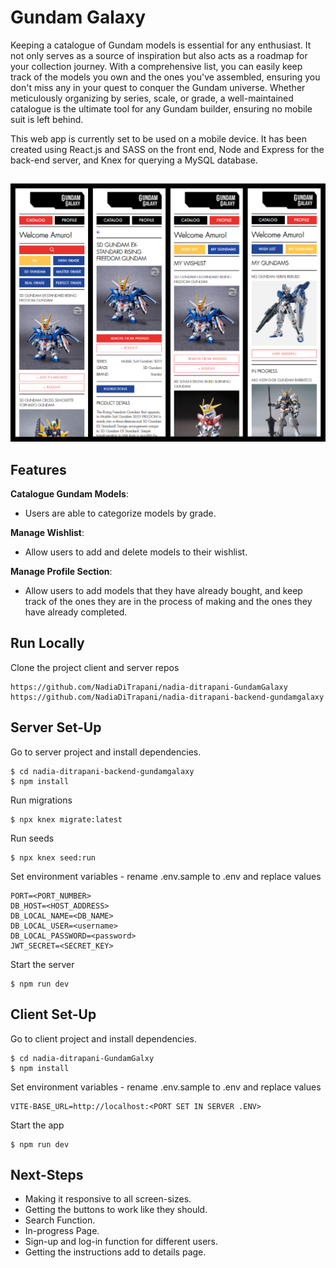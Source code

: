 
# Gundam Galaxy

Keeping a catalogue of Gundam models is essential for any enthusiast. It not only serves as a source of inspiration but also acts as a roadmap for your collection journey. With a comprehensive list, you can easily keep track of the models you own and the ones you've assembled, ensuring you don't miss any in your quest to conquer the Gundam universe. Whether meticulously organizing by series, scale, or grade, a well-maintained catalogue is the ultimate tool for any Gundam builder, ensuring no mobile suit is left behind.

This web app is currently set to be used on a mobile device. It has been created using React.js and SASS on the front end, Node and Express for the back-end server, and Knex for querying a MySQL database.
##

![completed](./src/assets/screen%20shots/Group%2013.png)

## Features

**Catalogue Gundam Models**:
 - Users are able to categorize models by grade.

**Manage Wishlist**:
 - Allow users to add and delete models to their wishlist.

**Manage Profile Section**:
 - Allow users to add models that they have already bought, and keep track of the ones they are in the process of making and the ones they have already completed.  

## Run Locally
Clone the project client and server repos

    https://github.com/NadiaDiTrapani/nadia-ditrapani-GundamGalaxy
    https://github.com/NadiaDiTrapani/nadia-ditrapani-backend-gundamgalaxy

## Server Set-Up
Go to server project and install dependencies.

    $ cd nadia-ditrapani-backend-gundamgalaxy
    $ npm install
Run migrations

    $ npx knex migrate:latest

Run seeds

    $ npx knex seed:run

Set environment variables - rename .env.sample to .env and replace values

    PORT=<PORT_NUMBER>
    DB_HOST=<HOST_ADDRESS>
    DB_LOCAL_NAME=<DB_NAME>
    DB_LOCAL_USER=<username>
    DB_LOCAL_PASSWORD=<password>
    JWT_SECRET=<SECRET_KEY>

Start the server

    $ npm run dev
  

## Client Set-Up
Go to client project and install dependencies.

    $ cd nadia-ditrapani-GundamGalxy
    $ npm install

Set environment variables - rename .env.sample to .env and replace values

    VITE-BASE_URL=http://localhost:<PORT SET IN SERVER .ENV>

Start the app

    $ npm run dev

  
## Next-Steps
- Making it responsive to all screen-sizes.
- Getting the buttons to work like they should.
- Search Function.
- In-progress Page.
- Sign-up and log-in function for different users.
- Getting the instructions add to details page.